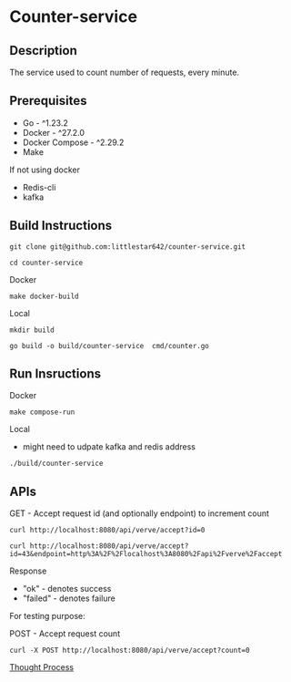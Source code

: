# Counter-service

## Description
The service used to count number of requests, every minute. 

## Prerequisites

- Go - ^1.23.2
- Docker - ^27.2.0
- Docker Compose - ^2.29.2
- Make

If not using docker

- Redis-cli
- kafka

## Build Instructions 

```shell script
git clone git@github.com:littlestar642/counter-service.git

cd counter-service
```

Docker
```shell script
make docker-build
```

Local
```shell script
mkdir build

go build -o build/counter-service  cmd/counter.go
```

## Run Insructions

Docker
```shell script
make compose-run
```

Local

- might need to udpate kafka and redis address

```shell script
./build/counter-service 
```

## APIs

GET - Accept request id (and optionally endpoint) to increment count

```shell script
curl http://localhost:8080/api/verve/accept?id=0
```

```shell script
curl http://localhost:8080/api/verve/accept?id=43&endpoint=http%3A%2F%2Flocalhost%3A8080%2Fapi%2Fverve%2Faccept
```

Response 

- "ok"     - denotes success
- "failed" - denotes failure


For testing purpose:

POST - Accept request count
```shell script
curl -X POST http://localhost:8080/api/verve/accept?count=0
```

[Thought Process](./thought-process.md)
